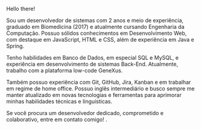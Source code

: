 Hello there!

Sou um desenvolvedor de sistemas com 2 anos e meio de experiência, graduado em Biomedicina (2017) e atualmente cursando Engenharia da Computação. Possuo sólidos conhecimentos em Desenvolvimento Web, com destaque em JavaScript, HTML e CSS, além de experiência em Java e Spring.

Tenho habilidades em Banco de Dados, em especial SQL e MySQL, e experiência em desenvolvimento de sistemas Back-End. Atualmente, trabalho com a plataforma low-code GeneXus.

Também possuo experiência com Git, GitHub, Jira, Kanban e em trabalhar em regime de home office. Possuo inglês intermediário e busco sempre me manter atualizado em novas tecnologias e ferramentas para aprimorar minhas habilidades técnicas e linguísticas.

Se você procura um desenvolvedor dedicado, comprometido e colaborativo, entre em contato comigo!
.

